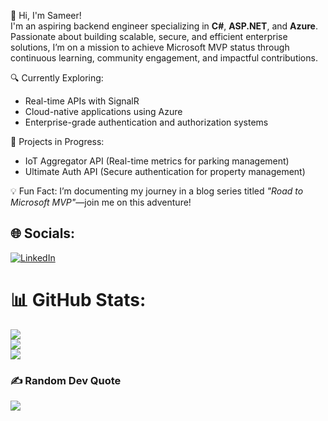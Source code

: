👋 Hi, I'm Sameer!  
I'm an aspiring backend engineer specializing in **C#**, **ASP.NET**, and **Azure**. Passionate about building scalable, secure, and efficient enterprise solutions, I’m on a mission to achieve Microsoft MVP status through continuous learning, community engagement, and impactful contributions.

🔍 Currently Exploring:
- Real-time APIs with SignalR
- Cloud-native applications using Azure
- Enterprise-grade authentication and authorization systems

🚀 Projects in Progress:
- IoT Aggregator API (Real-time metrics for parking management)
- Ultimate Auth API (Secure authentication for property management)

💡 Fun Fact:
I’m documenting my journey in a blog series titled *"Road to Microsoft MVP"*—join me on this adventure!

## 🌐 Socials:
[![LinkedIn](https://img.shields.io/badge/LinkedIn-%230077B5.svg?logo=linkedin&logoColor=white)](https://linkedin.com/in/sameer-sondhi) 

# 📊 GitHub Stats:
![](https://github-readme-stats.vercel.app/api?username=SameerSondhi&theme=blue-green&hide_border=false&include_all_commits=false&count_private=false)<br/>
![](https://github-readme-streak-stats.herokuapp.com/?user=SameerSondhi&theme=blue-green&hide_border=false)<br/>
![](https://github-readme-stats.vercel.app/api/top-langs/?username=SameerSondhi&theme=blue-green&hide_border=false&include_all_commits=false&count_private=false&layout=compact)

### ✍️ Random Dev Quote
![](https://quotes-github-readme.vercel.app/api?type=horizontal&theme=merko)

<!-- Proudly created with GPRM ( https://gprm.itsvg.in ) -->
